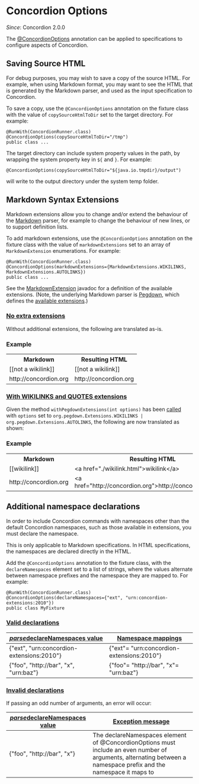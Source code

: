 # Concordion Options
_Since_: Concordion 2.0.0

The [@ConcordionOptions](http://concordion.github.io/concordion/latest/javadoc/org/concordion/api/option/ConcordionOptions.html) annotation can be applied to specifications to configure aspects of Concordion.

## Saving Source HTML
For debug purposes, you may wish to save a copy of the source HTML. For example, when using Markdown format, you may want to see the HTML that is generated by the Markdown parser, and used as the input specification to Concordion.

To save a copy, use the `@ConcordionOptions` annotation on the fixture class with the value of `copySourceHtmlToDir` set to the target directory. For example:

    @RunWith(ConcordionRunner.class)
    @ConcordionOptions(copySourceHtmlToDir="/tmp")
    public class ...

The target directory can include system property values in the path, by wrapping the system property key in `${` and `}`. For example:

    @ConcordionOptions(copySourceHtmlToDir="${java.io.tmpdir}/output")

will write to the output directory under the system temp folder.

## Markdown Syntax Extensions
Markdown extensions allow you to change and/or extend the behaviour of the [Markdown](../specificationType/markdown/Markdown.html) parser, for example to change the behaviour of new lines, or to support definition lists.

To add markdown extensions, use the `@ConcordionOptions` annotation on the fixture class with the value of `markdownExtensions` set to an array of `MarkdownExtension` enumerations. For example:

    @RunWith(ConcordionRunner.class)
    @ConcordionOptions(markdownExtensions={MarkdownExtensions.WIKILINKS, MarkdownExtensions.AUTOLINKS})
    public class ...
      
See the [MarkdownExtension](http://concordion.github.io/concordion/latest/javadoc/org/concordion/api/option/MarkdownExtensions.html) javadoc for a definition of the available extensions. (Note, the underlying Markdown parser is [Pegdown](https://github.com/sirthias/pegdown), which defines the [available extensions](https://github.com/sirthias/pegdown/blob/master/README.markdown#introduction).)

### [No extra extensions](- "no-extra-extensions")

Without additional extensions, the following are translated as-is.

<div class="example">
  <h3>Example</h3>
  <table concordion:execute="#html=translate(#md)">
    <tr>
      <th concordion:set="#md">Markdown</th>
      <th concordion:assertEquals="#html">Resulting HTML</th>
    </tr>
    <tr>
      <td>[[not a wikilink]]</td>
      <td>[[not a wikilink]]</td>
    </tr>
    <tr>
      <td>http://concordion.org</td>
      <td>http://concordion.org</td>
    </tr>
  </table>
</div>
 
### [With WIKILINKS and QUOTES extensions](- "extra-extensions")

Given the method `withPegdownExtensions(int options)` has been [called](- "withWikilinkAndAutolink()") with `options` set to `org.pegdown.Extensions.WIKILINKS | org.pegdown.Extensions.AUTOLINKS`, the following are now translated as shown:

<div class="example">
  <h3>Example</h3>
  <table concordion:execute="#html=translate(#md)">
    <tr>
      <th concordion:set="#md">Markdown</th>
      <th concordion:assertEquals="#html">Resulting HTML</th>
    </tr>
    <tr>
      <td>[[wikilink]]</td>
      <td>&lt;a href="./wikilink.html">wikilink&lt;/a></td>
    </tr>
    <tr>
      <td>http://concordion.org</td>
      <td>&lt;a href="http://concordion.org"&gt;http://concordion.org&lt;/a&gt;</td>
    </tr>
  </table>
</div>

## Additional namespace declarations
In order to include Concordion commands with namespaces other than the default Concordion namespaces, such as those available in extensions, you must declare the namespace.

This is only applicable to Markdown specifications. In HTML specifications, the namespaces are declared directly in the HTML.

Add the `@ConcordionOptions` annotation to the fixture class, with the `declareNamespaces` element set to a list of strings, where the values alternate between namespace prefixes and the namespace they are mapped to. For example:

    @RunWith(ConcordionRunner.class)
    @ConcordionOptions(declareNamespaces={"ext", "urn:concordion-extensions:2010"})
    public class MyFixture

### [Valid declarations](- "valid-namespace-declarations")

|[_parse_](- "#mappings=parse(#value)")[declareNamespaces value](- "#value")|[Namespace mappings](- "?=#mappings")|
| ------------------------------------------ | --------------- |
| {"ext", "urn:concordion-extensions:2010"} | {"ext"= "urn:concordion-extensions:2010"} |
| {"foo", "http://bar", "x", "urn:baz"} | {"foo"= "http://bar", "x"= "urn:baz"} |

### [Invalid declarations](- "invalid-namespace-declarations")

If passing an odd number of arguments, an error will occur:

|[_parse_](- "#message=parseAndReturnExceptionMessage(#value)")[declareNamespaces value](- "#value")|[Exception message](- "?=#message")|
| ------------------------------------------ | --------------- |
| {"foo", "http://bar", "x"} | The declareNamespaces element of @ConcordionOptions must include an even number of arguments, alternating between a namespace prefix and the namespace it maps to |